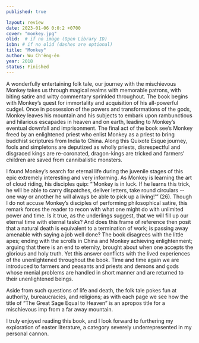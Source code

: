 ```yaml
---
published: true

layout: review
date: 2023-01-06 0:0:2 +0700
cover: "monkey.jpg"
olid:  # if no image (Open Library ID)
isbn: # if no olid (dashes are optional)
title: "Monkey"
author: Wu Ch'êng-ên
year: 2018
status: Finished
---
```

A wonderfully entertaining folk tale, our journey with the mischievous Monkey takes us through magical realms with memorable patrons, with biting satire and witty commentary sprinkled throughout. The book begins with Monkey’s quest for immortality and acquisition of his all-powerful cudgel. Once in possession of the powers and transformations of the gods, Monkey leaves his mountain and his subjects to embark upon rambunctious and hilarious escapades in heaven and on earth, leading to Monkey’s eventual downfall and imprisonment. The final act of the book see’s Monkey freed by an enlightened priest who enlist Monkey as a priest to bring buddhist scriptures from India to China. Along this Quixote Esque journey, fools and simpletons are deputized as wholly priests, disrespectful and disgraced kings are re-coronated, dragon-kings are tricked and farmers' children are saved from cannibalistic monsters.

I found Monkey’s search for eternal life during the juvenile stages of this epic extremely interesting and very informing. As Monkey is learning the art of cloud riding, his disciples quip: “‘Monkey is in luck. If he learns this trick, he will be able to carry dispatches, deliver letters, take round circulars -- one way or another he will always be able to pick up a living!’” (26). Though I do not accuse Monkey’s disciples of performing philosophical satire, this remark  forces the reader to recon with what one might do with unlimited power and time. Is it true, as the underlings suggest, that we will fill up our eternal time with eternal tasks? And does this frame of reference then posit that a natural death is equivalent to a termination of work; is passing away amenable with saying a job well done? The book disagrees with the little apes; ending with the scrolls in China and Monkey achieving enlightenment; arguing that there is an end to eternity, brought about when one accepts the glorious and holy truth. Yet this answer conflicts with the lived experiences of the unenlightened throughout the book. Time and time again we are introduced to farmers and peasants and priests and demons and gods whose menial problems are handled in short manner and are returned to their unenlightened beings.

Aside from such questions of life and death, the folk tale pokes fun at authority, bureaucracies, and religions; as with each page we see how the title of “The Great Sage Equal to Heaven” is an apropos title for a mischievous imp from a far away mountain.

I truly enjoyed reading this book, and I look forward to furthering my exploration of easter literature, a category severely underrepresented in my personal cannon.
